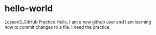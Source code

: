 # hello-world
Lesson3_GitHub Practice
Hello, I am a new github user and I am learning how to commit changes to a file. 
I need the practice.

